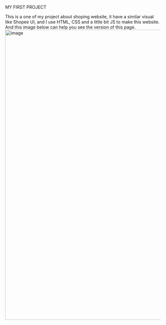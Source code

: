 MY FIRST PROJECT

This is a one of my project about shoping website, it have a similar visual like Shopee UI, and I use HTML, CSS and a little bit JS to make this website.
And this image below can help you see the version of this page.
<img width="941" alt="image" src="https://user-images.githubusercontent.com/90905992/178291358-5d065c45-c5e3-4e42-a057-18a47c08d34c.png">

